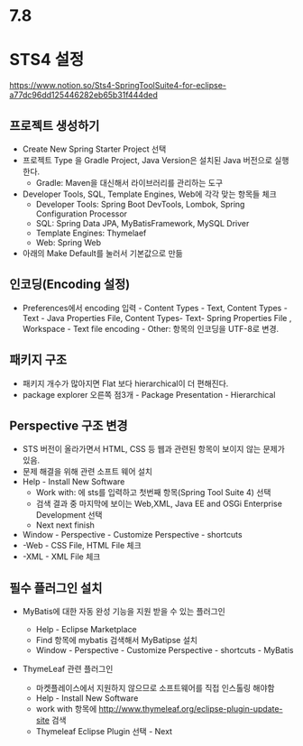 # 7.8

# STS4 설정
https://www.notion.so/Sts4-SpringToolSuite4-for-eclipse-a77dc96dd125446282eb65b31f444ded



## 프로젝트 생성하기
- Create New Spring Starter Project 선택
- 프로젝트 Type 을 Gradle Project, Java Version은 설치된 Java 버전으로 실행한다.
  - Gradle: Maven을 대신해서 라이브러리를 관리하는 도구
- Developer Tools, SQL, Template Engines, Web에 각각 맞는 항목들 체크
  - Developer Tools: Spring Boot DevTools, Lombok, Spring Configuration Processor
  - SQL: Spring Data JPA, MyBatisFramework, MySQL Driver
  - Template Engines: Thymelaef
  - Web: Spring Web
- 아래의 Make Default를 눌러서 기본값으로 만듦
  

## 인코딩(Encoding 설정)
- Preferences에서 encoding 입력 - Content Types - Text, Content Types - Text - Java Properties File, Content Types- Text- Spring Properties File , Workspace - Text file encoding - Other: 항목의 인코딩을 UTF-8로 변경.

## 패키지 구조
- 패키지 개수가 많아지면 Flat 보다 hierarchical이 더 편해진다.
- package explorer 오른쪽 점3개 - Package Presentation - Hierarchical

## Perspective 구조 변경
- STS 버전이 올라가면서 HTML, CSS 등 웹과 관련된 항목이 보이지 않는 문제가 있음.
- 문제 해결을 위해 관련 소프트 웨어 설치
- Help - Install New Software
  - Work with: 에 sts를 입력하고 첫번째 항목(Spring Tool Suite 4) 선택
  - 검색 결과 중 마지막에 보이는 Web,XML, Java EE and OSGi Enterprise Development 선택
  - Next next finish
- Window - Perspective - Customize Perspective - shortcuts
- -Web - CSS File, HTML File 체크
- -XML - XML File 체크

## 필수 플러그인 설치
- MyBatis에 대한 자동 완성 기능을 지원 받을 수 있는 플러그인
  - Help - Eclipse Marketplace
  - Find 항목에 mybatis 검색해서 MyBatipse 설치
  - Window - Perspective - Customize Perspective - shortcuts - MyBatis 

- ThymeLeaf 관련  플러그인
  - 마켓플레이스에서 지원하지 않으므로 소프트웨어를 직접 인스톨링 해야함
  - Help - Install New Software
  - work with 항목에 http://www.thymeleaf.org/eclipse-plugin-update-site 검색
  - Thymeleaf Eclipse Plugin 선택 - Next